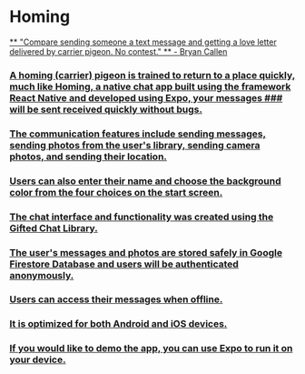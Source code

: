 # Homing
<a href = "homingapp.mp4">
** "Compare sending someone a text message and getting a love letter delivered by carrier pigeon. No contest."
** - Bryan Callen

### A homing (carrier) pigeon is trained to return to a place quickly, much like Homing, a native chat app built using the framework React Native and developed using Expo, your messages ### will be sent received quickly without bugs.    
### The communication features include sending messages, sending photos from the user's library, sending camera photos, and sending their location.
### Users can also enter their name and choose the background color from the four choices on the start screen.
### The chat interface and functionality was created using the Gifted Chat Library.
### The user's messages and photos are stored safely in Google Firestore Database and users will be authenticated anonymously.
### Users can access their messages when offline.
### It is optimized for both Android and iOS devices.



### If you would like to demo the app, you can use Expo to run it on your device.  
 
